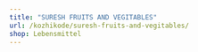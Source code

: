 ```yaml
---
title: "SURESH FRUITS AND VEGITABLES"
url: /kozhikode/suresh-fruits-and-vegitables/
shop: Lebensmittel
---
```

